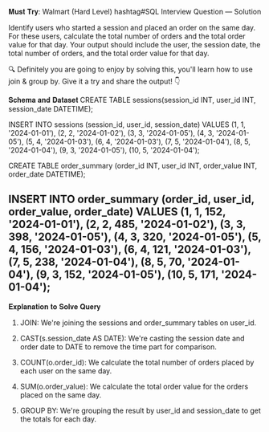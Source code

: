 𝐌𝐮𝐬𝐭 𝐓𝐫𝐲: Walmart (Hard Level) hashtag#SQL Interview Question — Solution

Identify users who started a session and placed an order on the same day. For these users, calculate the total number of orders and the total order value for that day. Your output should include the user, the session date, the total number of orders, and the total order value for that day.

🔍 Definitely you are going to enjoy by solving this, you'll learn how to use join & group by. Give it a try and share the output! 👇

𝐒𝐜𝐡𝐞𝐦𝐚 𝐚𝐧𝐝 𝐃𝐚𝐭𝐚𝐬𝐞𝐭
CREATE TABLE sessions(session_id INT, user_id INT, session_date DATETIME);

INSERT INTO sessions (session_id, user_id, session_date) VALUES (1, 1, '2024-01-01'), (2, 2, '2024-01-02'), (3, 3, '2024-01-05'), (4, 3, '2024-01-05'), (5, 4, '2024-01-03'), (6, 4, '2024-01-03'), (7, 5, '2024-01-04'), (8, 5, '2024-01-04'), (9, 3, '2024-01-05'), (10, 5, '2024-01-04');

CREATE TABLE order_summary (order_id INT, user_id INT, order_value INT, order_date DATETIME);

INSERT INTO order_summary (order_id, user_id, order_value, order_date) VALUES (1, 1, 152, '2024-01-01'), (2, 2, 485, '2024-01-02'), (3, 3, 398, '2024-01-05'), (4, 3, 320, '2024-01-05'), (5, 4, 156, '2024-01-03'), (6, 4, 121, '2024-01-03'), (7, 5, 238, '2024-01-04'), (8, 5, 70, '2024-01-04'), (9, 3, 152, '2024-01-05'), (10, 5, 171, '2024-01-04');
---------

𝐄𝐱𝐩𝐥𝐚𝐧𝐚𝐭𝐢𝐨𝐧 𝐭𝐨 𝐒𝐨𝐥𝐯𝐞 𝐐𝐮𝐞𝐫𝐲
1. JOIN: We're joining the sessions and order_summary tables on user_id.

2. CAST(s.session_date AS DATE): We're casting the session date and order date to DATE to remove the time part for comparison.

3. COUNT(o.order_id): We calculate the total number of orders placed by each user on the same day.

4. SUM(o.order_value): We calculate the total order value for the orders placed on the same day.

5. GROUP BY: We're grouping the result by user_id and session_date to get the totals for each day.
